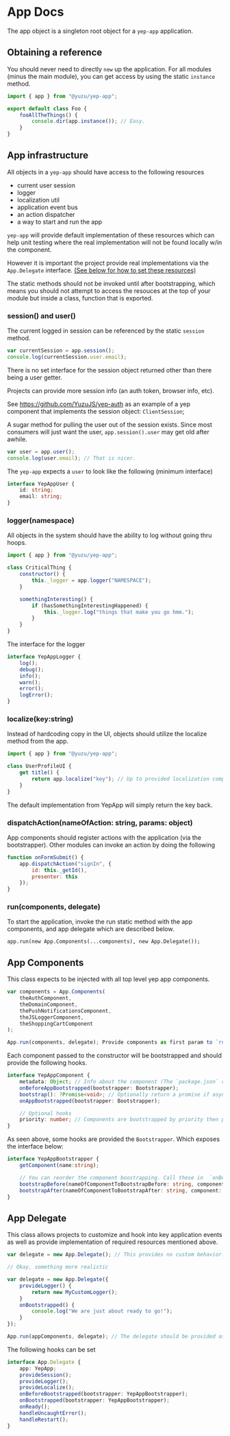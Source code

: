 # App Docs

The app object is a singleton root object for a `yep-app` application.

## Obtaining a reference

You should never need to directly `new` up the application.
For all modules (minus the main module), you can get access
by using the static `instance` method.
```javascript
import { app } from "@yuzu/yep-app";

export default class Foo {
    fooAllTheThings() {
        console.dir(app.instance()); // Easy.
    }
}
```

## App infrastructure

All objects in a `yep-app` should have access to the following resources

- current user session
- logger
- localization util
- application event bus
- an action dispatcher
- a way to start and run the app

`yep-app` will provide default implementation of these resources which can
help unit testing where the real implementation will not be found locally w/in the component.

However it is important the project provide real implementations via the
`App.Delegate` interface. [(See below for how to set these resources)](#app-delegate)

The static methods should not be invoked until after bootstrapping, which means
you should not attempt to access the resouces at the top of your module but inside
a class, function that is exported.

### session() and user()

The current logged in session can be referenced by the static `session` method.

```javascript
var currentSession = app.session();
console.log(currentSession.user.email);
```
There is no set interface for the session object returned other than
there being a user getter.

Projects can provide more session info (an auth token, browser info, etc).

See https://github.com/YuzuJS/yep-auth as an example of a yep component that implements the session object: `ClientSession`;

A sugar method for pulling the user out of the session exists.
Since most consumers will just want the user, `app.session().user` may get old after awhile.

```javascript
var user = app.user();
console.log(user.email); // That is nicer.

```

The `yep-app` expects a `user` to look like the following (minimum interface)

```typescript
interface YepAppUser {
    id: string;
    email: string;
}
```

### logger(namespace)

All objects in the system should have the ability to log without going thru hoops.

```javascript
import { app } from "@yuzu/yep-app";

class CriticalThing {
    constructor() {
        this._logger = app.logger("NAMESPACE");
    }

    somethingInteresting() {
        if (hasSomethingInterestingHappened) {
            this._logger.log("things that make you go hmm.");
        }
    }
}
```

The interface for the logger

```typescript
interface YepAppLogger {
    log();
    debug();
    info();
    warn();
    error();
    logError();
}
```

### localize(key:string)

Instead of hardcoding copy in the UI, objects should utilize the localize method
from the app.

```javascript
import { app } from "@yuzu/yep-app";

class UserProfileUI {
    get title() {
        return app.localize("key"); // Up to provided localization component to return a localized string.
    }
}
```

The default implementation from YepApp will simply return the key back.

### dispatchAction(nameOfAction: string, params: object)

App components should register actions with the application (via the bootstrapper).
Other modules can invoke an action by doing the following

```javascript
function onFormSubmit() {
    app.dispatchAction("signIn", {
        id: this._getId(),
        presenter: this
    });
}
```

### run(components, delegate)

To start the application, invoke the run static method with the app components, and app delegate
which are described below.

`app.run(new App.Components(...components), new App.Delegate());`

## App Components

This class expects to be injected with all top level yep app components.

```javascript
var components = App.Components(
    theAuthComponent,
    theDomainComponent,
    thePushNotificationsComponent,
    theJSLoggerComponent,
    theShoppingCartComponent
);

App.run(components, delegate); Provide components as first param to `run`.

```

Each component passed to the constructor will be bootstrapped and should
provide the following hooks.

```typescript
interface YepAppComponent {
    metadata: Object; // Info about the component (The `package.json` can be used);
    onBeforeAppBootstrapped(bootstrapper: Bootstrapper);
    bootstrap(): ?Promise<void>; // Optionally return a promise if async is needed.
    onAppBootstrapped(bootstrapper: Bootstrapper);

    // Optional hooks
    priority: number; // Components are bootstrapped by priority then placement in the `App.Components` constructor.
}
```

As seen above, some hooks are provided the `Bootstrapper`. Which exposes the interface below:
```typescript
interface YepAppBootstrapper {
    getComponent(name:string);

    // You can reorder the component boostrapping. Call these in  `onBeforeAppBootstrapped` hook.
    bootstrapBefore(nameOfComponentToBootstrapBefore: string, component: YepAppComponent);
    bootstrapAfter(nameOfComponentToBootstrapAfter: string, component: YepAppComponent);
}

```

## App Delegate

This class allows projects to customize and hook into key application events as well as provide implementation of required resources mentioned above.

```javascript
var delegate = new App.Delegate(); // This provides no custom behavior.

// Okay, something more realistic

var delegate = new App.Delegate({
    provideLogger() {
        return new MyCustomLogger();
    }
    onBootstrapped() {
        console.log("We are just about ready to go!");
    }
});

App.run(appComponents, delegate); // The delegate should be provided as the 2nd param to the `run`.
```

The following hooks can be set

```typescript
interface App.Delegate {
    app: YepApp;
    provideSession();
    provideLogger();
    provideLocalize();
    onBeforeBootstrapped(bootstrapper: YepAppBootstrapper);
    onBootstrapped(bootstrapper: YepAppBootstrapper);
    onReady();
    handleUncaughtError();
    handleRestart();
}
```
